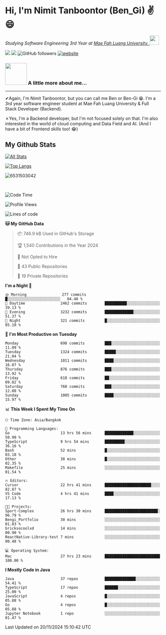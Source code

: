 # Hi, I'm Nimit Tanboontor (Ben_Gi) ✌😄
<p><em>Studying Software Engineering 3rd Year at <a href="https://en.mfu.ac.th/home.html"> Mae Fah Luang University.
</a><img src="https://media.giphy.com/media/WUlplcMpOCEmTGBtBW/giphy.gif" width="30"> </em></p>


[![](https://img.shields.io/badge/linkedin-%230077B5.svg?style=for-the-badge&logo=linkedin)]([https://www.linkedin.com/in/thanaphoom-babparn/](https://www.linkedin.com/in/nimit-tanbooutor-798139246/))
[![](https://img.shields.io/badge/Medium-12100E?style=for-the-badge&logo=medium&logoColor=white)](https://medium.com/@nimittanbooutor)
![GitHub followers](https://img.shields.io/github/followers/6531503042?label=Follow&style=social)
[![website](https://img.shields.io/badge/Website-46a2f1.svg?&style=flat-square&logo=Google-Chrome&logoColor=white&link=https://6531503042.github.io/Portfolio-BenGi/)](https://6531503042.github.io/Portfolio-BenGi/)

### <img src="https://media.giphy.com/media/VgCDAzcKvsR6OM0uWg/giphy.gif" width="70"> A little more about me...  

<hr> <!-- Horizontal line -->

&#10004;Again, I'm Nimit Tanboontor, but you can call me Ben or Ben-Gi 😁. I'm a 3rd year software engineer student at Mae Fah Luang University & Full Stack Developer (Backend).

&#10007;Yes, I'm a Backend developer, but I'm not focused solely on that. I'm also interested in the world of cloud computing and Data Field and AI. (And I have a bit of Frontend skills too! 😂)


## My Github Stats

[![All Stats](https://github-readme-stats.vercel.app/api?username=6531503042&show_icons=true&theme=algolia)](https://github.com/6531503042)

[![Top Langs](https://github-readme-stats.vercel.app/api/top-langs/?username=6531503042&layout=compact&theme=algolia)](https://github.com/6531503042)

<p><img align="center" src="https://github-readme-streak-stats.herokuapp.com/?user=6531503042&" alt="6531503042" /></p>

<br />


<!--START_SECTION:waka-->
![Code Time](http://img.shields.io/badge/Code%20Time-209%20hrs%2020%20mins-blue)

![Profile Views](http://img.shields.io/badge/Profile%20Views-6-blue)

![Lines of code](https://img.shields.io/badge/From%20Hello%20World%20I%27ve%20Written-17.6%20million%20lines%20of%20code-blue)

**🐱 My GitHub Data** 

> 📦 746.9 kB Used in GitHub's Storage 
 > 
> 🏆 1,540 Contributions in the Year 2024
 > 
> 🚫 Not Opted to Hire
 > 
> 📜 43 Public Repositories 
 > 
> 🔑 19 Private Repositories 
 > 
**I'm a Night 🦉** 

```text
🌞 Morning                277 commits         █░░░░░░░░░░░░░░░░░░░░░░░░   04.40 % 
🌆 Daytime                2462 commits        ██████████░░░░░░░░░░░░░░░   39.13 % 
🌃 Evening                3232 commits        █████████████░░░░░░░░░░░░   51.37 % 
🌙 Night                  321 commits         █░░░░░░░░░░░░░░░░░░░░░░░░   05.10 % 
```
📅 **I'm Most Productive on Tuesday** 

```text
Monday                   698 commits         ███░░░░░░░░░░░░░░░░░░░░░░   11.09 % 
Tuesday                  1324 commits        █████░░░░░░░░░░░░░░░░░░░░   21.04 % 
Wednesday                1011 commits        ████░░░░░░░░░░░░░░░░░░░░░   16.07 % 
Thursday                 876 commits         ███░░░░░░░░░░░░░░░░░░░░░░   13.92 % 
Friday                   618 commits         ██░░░░░░░░░░░░░░░░░░░░░░░   09.82 % 
Saturday                 760 commits         ███░░░░░░░░░░░░░░░░░░░░░░   12.08 % 
Sunday                   1005 commits        ████░░░░░░░░░░░░░░░░░░░░░   15.97 % 
```


📊 **This Week I Spent My Time On** 

```text
🕑︎ Time Zone: Asia/Bangkok

💬 Programming Languages: 
Go                       13 hrs 56 mins      █████████████░░░░░░░░░░░░   50.90 % 
TypeScript               9 hrs 54 mins       █████████░░░░░░░░░░░░░░░░   36.16 % 
Bash                     52 mins             █░░░░░░░░░░░░░░░░░░░░░░░░   03.18 % 
Other                    38 mins             █░░░░░░░░░░░░░░░░░░░░░░░░   02.35 % 
Makefile                 25 mins             ░░░░░░░░░░░░░░░░░░░░░░░░░   01.54 % 

🔥 Editors: 
Cursor                   22 hrs 41 mins      █████████████████████░░░░   82.87 % 
VS Code                  4 hrs 41 mins       ████░░░░░░░░░░░░░░░░░░░░░   17.13 % 

🐱‍💻 Projects: 
Sport-Complex            26 hrs 30 mins      ████████████████████████░   96.79 % 
Bengi_Portfolio          30 mins             ░░░░░░░░░░░░░░░░░░░░░░░░░   01.83 % 
bricksocoolxd            14 mins             ░░░░░░░░░░░░░░░░░░░░░░░░░   00.90 % 
ReactNative-Library-test 7 mins              ░░░░░░░░░░░░░░░░░░░░░░░░░   00.48 % 

💻 Operating System: 
Mac                      27 hrs 23 mins      █████████████████████████   100.00 % 
```

**I Mostly Code in Java** 

```text
Java                     37 repos            ██████████████░░░░░░░░░░░   54.41 % 
TypeScript               17 repos            ██████░░░░░░░░░░░░░░░░░░░   25.00 % 
JavaScript               4 repos             █░░░░░░░░░░░░░░░░░░░░░░░░   05.88 % 
Go                       4 repos             █░░░░░░░░░░░░░░░░░░░░░░░░   05.88 % 
Jupyter Notebook         1 repo              ░░░░░░░░░░░░░░░░░░░░░░░░░   01.47 % 
```




 Last Updated on 20/11/2024 15:10:42 UTC
<!--END_SECTION:waka-->
